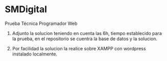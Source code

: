 # SMDigital
Prueba Técnica Programador Web


1. Adjunto la solucion teniendo en cuenta las 6h, tiempo establecido para la prueba,
en el repositorio se cuentra la base de datos y la solucion.

2. Por facilidad la solucion la realice sobre XAMPP con wordpress instalado localmente.


